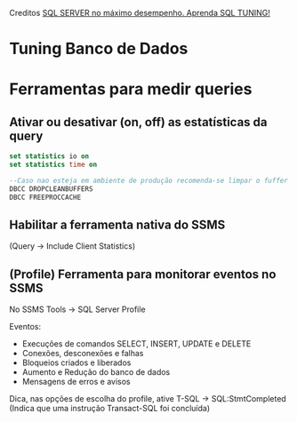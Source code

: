 Creditos [SQL SERVER no máximo desempenho. Aprenda SQL TUNING!](https://www.udemy.com/course/tuning-em-t-sql/)

# Tuning Banco de Dados

# Ferramentas para medir queries

## Ativar ou desativar (on, off) as estatísticas da query
```sql
set statistics io on
set statistics time on 

--Caso nao esteja em ambiente de produção recomenda-se limpar o fuffer e a cache
DBCC DROPCLEANBUFFERS 
DBCC FREEPROCCACHE 
```

## Habilitar a ferramenta nativa do SSMS
(Query -> Include Client Statistics) 

## (Profile) Ferramenta para monitorar eventos no SSMS 
No SSMS Tools -> SQL Server Profile

Eventos:
- Execuções de comandos SELECT, INSERT, UPDATE e DELETE
- Conexões, desconexões e falhas
- Bloqueios criados e liberados
- Aumento e Redução do banco de dados
- Mensagens de erros e avisos

Dica, nas opções de escolha do profile, ative T-SQL -> SQL:StmtCompleted (Indica que uma instrução Transact-SQL foi concluída)
